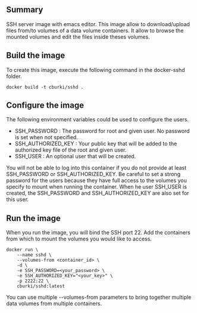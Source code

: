 Summary
-------

SSH server image with emacs editor. This image allow to download/upload files from/to volumes of a data volume containers. It allow to browse the mounted volumes and edit the files inside theses volumes.


Build the image
---------------

To create this image, execute the following command in the docker-sshd folder.

    docker build -t cburki/sshd .


Configure the image
-------------------

The following environment variables could be used to configure the users.

 - SSH_PASSWORD : The password for root and given user. No password is set when not specified.
 - SSH_AUTHORIZED_KEY : Your public key that will be added to the authorized key file of the root and given user.
 - SSH_USER : An optional user that will be created.
 
You will not be able to log into this container if you do not provide at
least SSH_PASSWORD or SSH_AUTHORIZED_KEY. Be careful to set a strong password
for the users because they have full access to the volumes you specify to mount
when running the container. When he user SSH_USER is created, the SSH_PASSWORD
and SSH_AUTHORIZED_KEY are also set for this user.


Run the image
-------------

When you run the image, you will bind the SSH port 22. Add the containers from which to mount the volumes you would like to access.

    docker run \
        --name sshd \
        --volumes-from <container_id> \
        -d \
        -e SSH_PASSWORD=<your_password> \
        -e SSH_AUTHORIZED_KEY="<your_key>" \
        -p 2222:22 \
        cburki/sshd:latest

You can use multiple --volumes-from parameters to bring together multiple data volumes from multiple containers.